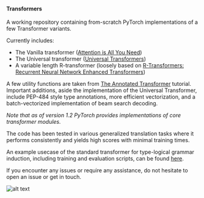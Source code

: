#### Transformers
A working repository containing from-scratch PyTorch implementations of a few Transformer variants.

Currently includes:

* The Vanilla transformer ([Attention is All You Need](https://arxiv.org/pdf/1706.03762.pdf))
* The Universal transformer ([Universal Transformers](https://arxiv.org/pdf/1807.03819.pdf))
* A variable length R-transformer (loosely based on [R-Transformers: Recurrent Neural Network Enhanced Transformers](https://arxiv.org/abs/1907.05572))

A few utility functions are taken from [The Annotated Transformer](http://nlp.seas.harvard.edu/2018/04/03/attention.html) 
tutorial. Important additions, aside the implementation of the Universal Transformer, include PEP-484 style type annotations, more efficient vectorization, and a batch-vectorized implementation of beam search decoding. 

*Note that as of version 1.2 PyTorch provides implementations of core transformer modules.*

The code has been tested in various generalized translation tasks where it performs consistently and yields high scores with minimal training times. 

An example usecase of the standard transformer for type-logical grammar induction, including training and evaluation scripts,
can be found [here](https://github.com/konstantinosKokos/Lassy-TLG-Supertagging).

If you encounter any issues or require any assistance, do not hesitate to open an issue or get in touch.

![alt text](https://slack-imgs.com/?c=1&url=https%3A%2F%2Fwww.thespruce.com%2Fthmb%2FCG6T8EjAeGCjHKES-5xcRbMy05M%3D%2F1500x1500%2Ffilters%3Ano_upscale()%3Amax_bytes(150000)%3Astrip_icc()%2FRescue_Bots_Optimus_Prime_Racing_trailer-585d93633df78ce2c3237f7e.jpg)
